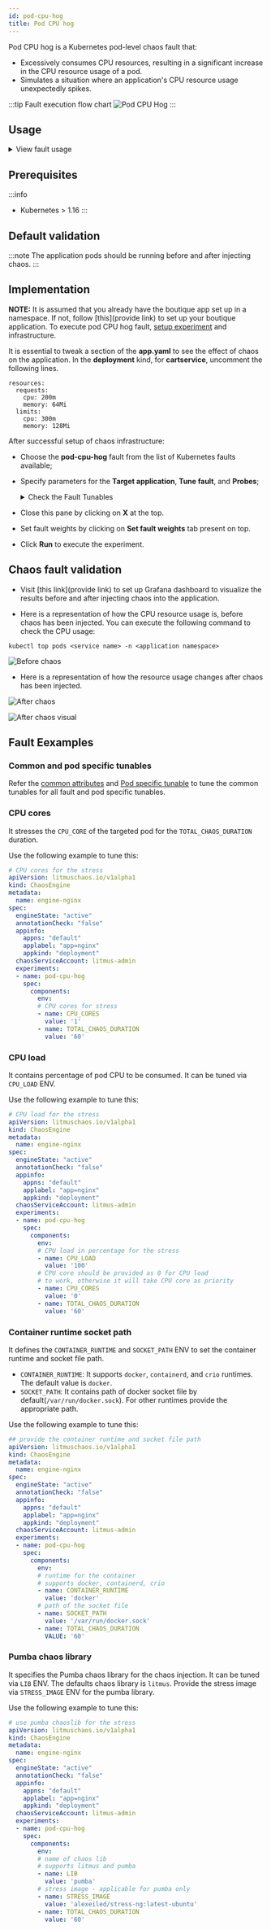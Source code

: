 ```yaml
---
id: pod-cpu-hog
title: Pod CPU hog
---
```


Pod CPU hog is a Kubernetes pod-level chaos fault that:
- Excessively consumes CPU resources, resulting in a significant increase in the CPU resource usage of a pod.
- Simulates a situation where an application's CPU resource usage unexpectedly spikes.

:::tip Fault execution flow chart
![Pod CPU Hog](./static/images/pod-stress.png)
:::

## Usage
<details>
<summary>View fault usage</summary>
<div>
Disk Pressure or CPU hogs is another very common and frequent scenario we find in kubernetes applications that can result in the eviction of the application replica and impact its delivery. Such scenarios that can still occur despite whatever availability aids K8s provides. These problems are generally referred to as "Noisy Neighbour" problems.
    
Injecting a rogue process into a target container, we starve the main microservice process (typically pid 1) of the resources allocated to it (where limits are defined) causing slowness in application traffic or in other cases unrestrained use can cause node to exhaust resources leading to eviction of all pods. So this category of chaos fault helps to build the immunity on the application undergoing any such stress scenario.
</div>
</details>

## Prerequisites
:::info
- Kubernetes > 1.16
:::


## Default validation
:::note
The application pods should be running before and after injecting chaos.
:::


## Implementation

**NOTE:** It is assumed that you already have the boutique app set up in a namespace. If not, follow [this](provide link) to set up your boutique application.
To execute pod CPU hog fault, [setup experiment](provide) and infrastructure.

It is essential to tweak a section of the **app.yaml** to see the effect of chaos on the application. In the **deployment** kind, for **cartservice**, uncomment the following lines.

```
resources:
  requests:
    cpu: 200m
    memory: 64Mi
  limits:
    cpu: 300m
    memory: 128Mi
```

After successful setup of chaos infrastructure:
* Choose the **pod-cpu-hog** fault from the list of Kubernetes faults available;
* Specify parameters for the **Target application**, **Tune fault**, and **Probes**;

    <details>
        <summary>Check the Fault Tunables</summary>
        <h2>Optional Fields</h2>
        <table>
          <tr>
            <th> Variables </th>
            <th> Description </th>
            <th> Notes </th>
          </tr>
          <tr>
            <td> CPU_CORES </td>
            <td> Number of the CPU cores subjected to CPU stress </td>
            <td> Default to 1 </td>
          </tr>
          <tr>
            <td> TOTAL_CHAOS_DURATION </td>
            <td> The time duration for chaos insertion (seconds) </td>
            <td> Default to 60s </td>
          </tr>
          <tr>
            <td> LIB </td>
            <td> The chaos lib used to inject the chaos. Available libs are <code>litmus</code> and <code>pumba</code> </td>
            <td> Default to <code>litmus</code> </td>
          </tr>
          <tr>
            <td> LIB_IMAGE </td>
            <td> Image used to run the helper pod. </td>
            <td> Defaults to <code>litmuschaos/go-runner:1.13.8</code> </td>
          </tr>
          <tr>
            <td> STRESS_IMAGE </td>
            <td> Container run on the node at runtime by the pumba lib to inject stressors. Only used in LIB <code>pumba</code></td>
            <td> Default to <code>alexeiled/stress-ng:latest-ubuntu</code> </td>
          </tr>
          <tr>
            <td> TARGET_PODS </td>
            <td> Comma separated list of application pod name subjected to pod CPU hog chaos</td>
            <td> If not provided, it will select target pods randomly based on provided appLabels</td>
          </tr> 
          <tr> 
            <td> TARGET_CONTAINER </td>
            <td> Name of the target container under chaos </td>
            <td> If not provided, it will select the first container of the target pod </td>
          </tr> 
          <tr>
            <td> PODS_AFFECTED_PERC </td>
            <td> The Percentage of total pods to target </td>
            <td> Defaults to 0 (corresponds to 1 replica), provide numeric value only </td>
          </tr>
          <tr>
            <td> CONTAINER_RUNTIME </td>
            <td> container runtime interface for the cluster</td>
            <td> Defaults to docker, supported values: docker, containerd and crio for litmus and only docker for pumba LIB </td>
          </tr>
          <tr>
            <td> SOCKET_PATH </td>
            <td> Path of the containerd/crio/docker socket file </td>
            <td> Defaults to <code>/var/run/docker.sock</code> </td>
          </tr> 
          <tr>
            <td> RAMP_TIME </td>
            <td> Period to wait before injection of chaos in sec </td>
            <td> Eg. 30 </td>
          </tr>
          <tr>
            <td> SEQUENCE </td>
            <td> It defines sequence of chaos execution for multiple target pods </td>
            <td> Default value: parallel. Supported: serial, parallel </td>
          </tr>
        </table>
    </details>

* Close this pane by clicking on **X** at the top.
* Set fault weights by clicking on **Set fault weights** tab present on top. 
* Click **Run** to execute the experiment.


## Chaos fault validation

* Visit [this link](provide link) to set up Grafana dashboard to visualize the results before and after injecting chaos into the application. 

* Here is a representation of how the CPU resource usage is, before chaos has been injected. You can execute the following command to check the CPU usage:
```
kubectl top pods <service name> -n <application namespace>
```

![Before chaos](./static/images/before-chaos.png)

* Here is a representation of how the resource usage changes after chaos has been injected.

![After chaos](./static/images/after-chaos.png)

![After chaos visual](./static/images/cpu-hog-visual.png)



## Fault Eexamples
 
### Common and pod specific tunables
Refer the [common attributes](../../common-tunables-for-all-faults) and [Pod specific tunable](./common-tunables-for-pod-faults) to tune the common tunables for all fault and pod specific tunables.

### CPU cores

It stresses the `CPU_CORE` of the targeted pod for the `TOTAL_CHAOS_DURATION` duration.

Use the following example to tune this:

[embedmd]:# (./static/manifests/pod-cpu-hog/cpu-cores.yaml yaml)
```yaml
# CPU cores for the stress
apiVersion: litmuschaos.io/v1alpha1
kind: ChaosEngine
metadata:
  name: engine-nginx
spec:
  engineState: "active"
  annotationCheck: "false"
  appinfo:
    appns: "default"
    applabel: "app=nginx"
    appkind: "deployment"
  chaosServiceAccount: litmus-admin
  experiments:
  - name: pod-cpu-hog
    spec:
      components:
        env:
        # CPU cores for stress
        - name: CPU_CORES
          value: '1'
        - name: TOTAL_CHAOS_DURATION
          value: '60'
```

### CPU load
It contains percentage of pod CPU to be consumed. It can be tuned via `CPU_LOAD` ENV.

Use the following example to tune this:

[embedmd]:# (./static/manifests/pod-cpu-hog/cpu-load.yaml yaml)
```yaml
# CPU load for the stress
apiVersion: litmuschaos.io/v1alpha1
kind: ChaosEngine
metadata:
  name: engine-nginx
spec:
  engineState: "active"
  annotationCheck: "false"
  appinfo:
    appns: "default"
    applabel: "app=nginx"
    appkind: "deployment"
  chaosServiceAccount: litmus-admin
  experiments:
  - name: pod-cpu-hog
    spec:
      components:
        env:
        # CPU load in percentage for the stress
        - name: CPU_LOAD
          value: '100'
        # CPU core should be provided as 0 for CPU load
        # to work, otherwise it will take CPU core as priority
        - name: CPU_CORES
          value: '0'
        - name: TOTAL_CHAOS_DURATION
          value: '60'
```

### Container runtime socket path

It defines the `CONTAINER_RUNTIME` and `SOCKET_PATH` ENV to set the container runtime and socket file path.

- `CONTAINER_RUNTIME`: It supports `docker`, `containerd`, and `crio` runtimes. The default value is `docker`.
- `SOCKET_PATH`: It contains path of docker socket file by default(`/var/run/docker.sock`). For other runtimes provide the appropriate path.

Use the following example to tune this:

[embedmd]:# (./static/manifests/pod-cpu-hog/container-runtime-and-socket-path.yaml yaml)
```yaml
## provide the container runtime and socket file path
apiVersion: litmuschaos.io/v1alpha1
kind: ChaosEngine
metadata:
  name: engine-nginx
spec:
  engineState: "active"
  annotationCheck: "false"
  appinfo:
    appns: "default"
    applabel: "app=nginx"
    appkind: "deployment"
  chaosServiceAccount: litmus-admin
  experiments:
  - name: pod-cpu-hog
    spec:
      components:
        env:
        # runtime for the container
        # supports docker, containerd, crio
        - name: CONTAINER_RUNTIME
          value: 'docker'
        # path of the socket file
        - name: SOCKET_PATH
          value: '/var/run/docker.sock'
        - name: TOTAL_CHAOS_DURATION
          VALUE: '60'
```

### Pumba chaos library

It specifies the Pumba chaos library for the chaos injection. It can be tuned via `LIB` ENV. The defaults chaos library is `litmus`.
Provide the stress image via `STRESS_IMAGE` ENV for the pumba library.

Use the following example to tune this:

[embedmd]:# (./static/manifests/pod-cpu-hog/pumba-lib.yaml yaml)
```yaml
# use pumba chaoslib for the stress
apiVersion: litmuschaos.io/v1alpha1
kind: ChaosEngine
metadata:
  name: engine-nginx
spec:
  engineState: "active"
  annotationCheck: "false"
  appinfo:
    appns: "default"
    applabel: "app=nginx"
    appkind: "deployment"
  chaosServiceAccount: litmus-admin
  experiments:
  - name: pod-cpu-hog
    spec:
      components:
        env:
        # name of chaos lib
        # supports litmus and pumba
        - name: LIB
          value: 'pumba'
        # stress image - applicable for pumba only
        - name: STRESS_IMAGE
          value: 'alexeiled/stress-ng:latest-ubuntu'
        - name: TOTAL_CHAOS_DURATION
          value: '60'
```
